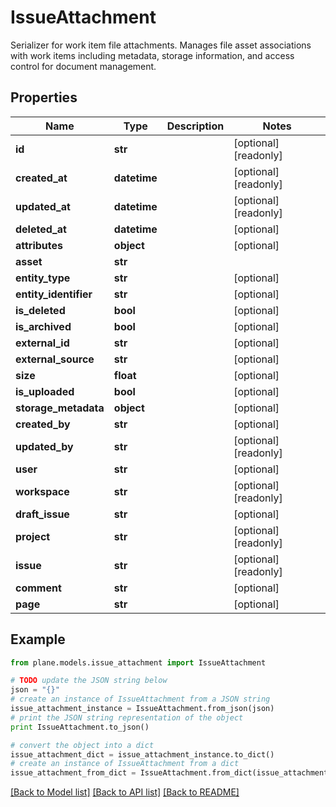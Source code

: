# IssueAttachment

Serializer for work item file attachments.  Manages file asset associations with work items including metadata, storage information, and access control for document management.

## Properties
Name | Type | Description | Notes
------------ | ------------- | ------------- | -------------
**id** | **str** |  | [optional] [readonly] 
**created_at** | **datetime** |  | [optional] [readonly] 
**updated_at** | **datetime** |  | [optional] [readonly] 
**deleted_at** | **datetime** |  | [optional] 
**attributes** | **object** |  | [optional] 
**asset** | **str** |  | 
**entity_type** | **str** |  | [optional] 
**entity_identifier** | **str** |  | [optional] 
**is_deleted** | **bool** |  | [optional] 
**is_archived** | **bool** |  | [optional] 
**external_id** | **str** |  | [optional] 
**external_source** | **str** |  | [optional] 
**size** | **float** |  | [optional] 
**is_uploaded** | **bool** |  | [optional] 
**storage_metadata** | **object** |  | [optional] 
**created_by** | **str** |  | [optional] 
**updated_by** | **str** |  | [optional] [readonly] 
**user** | **str** |  | [optional] 
**workspace** | **str** |  | [optional] [readonly] 
**draft_issue** | **str** |  | [optional] 
**project** | **str** |  | [optional] [readonly] 
**issue** | **str** |  | [optional] [readonly] 
**comment** | **str** |  | [optional] 
**page** | **str** |  | [optional] 

## Example

```python
from plane.models.issue_attachment import IssueAttachment

# TODO update the JSON string below
json = "{}"
# create an instance of IssueAttachment from a JSON string
issue_attachment_instance = IssueAttachment.from_json(json)
# print the JSON string representation of the object
print IssueAttachment.to_json()

# convert the object into a dict
issue_attachment_dict = issue_attachment_instance.to_dict()
# create an instance of IssueAttachment from a dict
issue_attachment_from_dict = IssueAttachment.from_dict(issue_attachment_dict)
```
[[Back to Model list]](../README.md#documentation-for-models) [[Back to API list]](../README.md#documentation-for-api-endpoints) [[Back to README]](../README.md)


